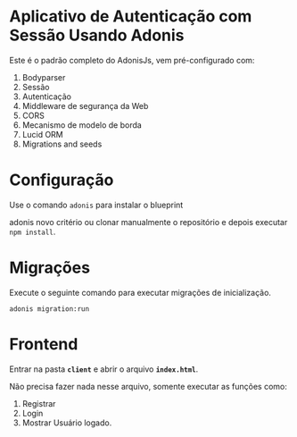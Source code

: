 # Aplicativo de Autenticação com Sessão Usando Adonis

Este é o padrão completo do AdonisJs, vem pré-configurado com:

1. Bodyparser
2. Sessão
3. Autenticação
4. Middleware de segurança da Web
5. CORS
6. Mecanismo de modelo de borda
7. Lucid ORM
8. Migrations and seeds

# Configuração
Use o comando ``adonis`` para instalar o blueprint

adonis novo critério
ou clonar manualmente o repositório e depois executar ``npm install``.

# Migrações
Execute o seguinte comando para executar migrações de inicialização.

``adonis migration:run``

# Frontend

Entrar na pasta __``client``__ e abrir o arquivo __``index.html``__.

Não precisa fazer nada nesse arquivo, somente executar as funções como:

1. Registrar
2. Login
3. Mostrar Usuário logado.